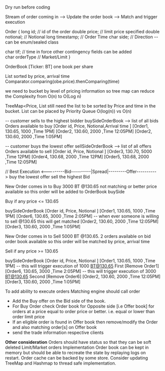 Dry run before coding

Stream of order coming in  --> Update the order book --> Match and trigger execution

Order
{
long id;                    // id of the order
double price;               // limit price specified 
double notional;            // Notional
long timestamp;             // Order Time
char side;                  // Direction   -- can be enum/sealed class 

char tif;                   // time in force other contingency fields can be added    
char orderType              // Market/Limit 
}

OrderBook [Ticker: BT] one book per share

List<OrderBookEntry> sorted by price, arrival time  Comparator.comparing(obe.price).thenComparing(time)

we need to bucket by level of pricing information so tree map can reduce the Complexity from O(n) to O(Log n)

TreeMap<Price, List<OrderBookEntry> still need the list to be sorted by Price and time in the bucket. 
List can be placed by Priority Queue O(log(n)) vs O(n)


-- customer sells to the highest bidder
buySideOrderBook --> list of all bids Orders available to buy
[Order id, Price, Notional,Arrival time ] 
[Order1, 130.65, 1000 ,Time 1PM] 
[Order2, 130.60, 2000 ,Time 12:05PM] 
[Order2, 130.60, 2000 ,Time 1:05PM] 


-- customer buys the lowest offer
sellSideOrderBook --> list of all offers Orders available to sell
[Order id, Price, Notional ]
[Order3, 130.70, 5000 ,Time 12PM]
[Order4, 130.68, 2000 ,Time 12PM] 
[Order5, 130.68, 2000 ,Time 12:05PM] 

// Best Execution
 <---------Bid----------|Spread|---------Offer---------->
buy the lowest offer 
sell the highest Bid

New Order comes in to Buy 3000 BT @130.65 not matching or better price available so this order will be added to OrderBook buySide

Buy if any price <= 130.65

buySideOrderBook
[Order id, Price, Notional ]
[Order1, 130.65, 1000 ,Time 1PM]
[Order6, 130.65, 3000 ,Time 2:05PM]  -- when ever someone is willing to sell @130.65 this will get matched
[Order2, 130.60, 2000 ,Time 12:05PM]
[Order3, 130.60, 2000 ,Time 1:05PM] 


New Order comes in to Sell 5000 BT @130.65. 2 orders available on bid order book available so this order will be matched by price, arrival time

Sell if any price >= 130.65 

buySideOrderBook
[Order id, Price, Notional ]
[Order1, 130.65, 1000 ,Time 1PM]     -- this will trigger execution of 1000 BT@130.65 First  [Remove Order1]
[Order6, 130.65, 3000 ,Time 2:05PM]  -- this will trigger execution of 3000 BT@130.65 Second [Remove Order6]
[Order2, 130.60, 2000 ,Time 12:05PM]
[Order3, 130.60, 2000 ,Time 1:05PM] 


To add ability to execute orders Matching engine should call order 
 * Add the Buy offer on the Bid side of the book.
 * For Buy Order check Order book for Opposite side [i.e Offer book] for orders at a price equal to order price or better. i.e. equal or lower than order limit price
 * If an eligible order is found in Offer book then remove/modify the Order and also matching order[s] on Offer book
 * send the trade information respective clients



**Other consideration**
Orders should have status so that they can be soft deleted
Limit/Market orders Implementation
Order book can be kept in memory but should be able to recreate the state by replaying logs on restart.
Order cache can be backed by some store.
Consider updating TreeMap and Hashmap to thread safe implementation. 